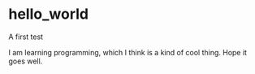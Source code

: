 # hello_world
A first test

I am learning programming, which I think is a kind of cool thing.
Hope it goes well.
